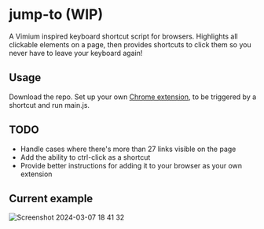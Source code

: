 # jump-to (WIP)
A Vimium inspired keyboard shortcut script for browsers. Highlights all clickable elements on a page, then provides shortcuts to click them so you never have to leave your keyboard again!

## Usage

Download the repo. Set up your own [Chrome extension](https://developer.chrome.com/docs/extensions/get-started), to be triggered by a shortcut and run main.js.

## TODO

- Handle cases where there's more than 27 links visible on the page
- Add the ability to ctrl-click as a shortcut
- Provide better instructions for adding it to your browser as your own extension

## Current example

![Screenshot 2024-03-07 18 41 32](https://github.com/eeue56/jump-to/assets/1139198/5a965dfc-8576-43fc-9115-c00f6f6b1fb4)
